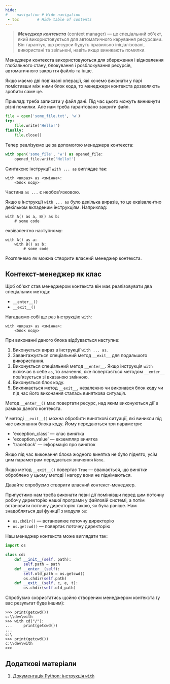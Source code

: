 ```yaml
---
hide:
#  - navigation # Hide navigation
 - toc        # Hide table of contents
---
```


> ***Менеджер контекста*** (context manager) — це спеціальний об'єкт, який використовується для автоматичного керування ресурсами. Він гарантує, що ресурси будуть правильно ініціалізовані, використані та звільнені, навіть якщо виникають помилки.

Менеджери контекста використовуються для збереження і відновлення глобального стану, 
блокування і розблокування ресурсів, 
автоматичного закрыття файлів та інше. 

Якщо маємо дві пов'язані операції, 
які хочемо виконати у парі 
помістивши між ними блок кода, 
то менеджери контекста дозволяють зробити саме це. 

Приклад: треба записати у файл дані. Під час цього можуть виникнути різні помилки. Але нам треба гарантовано закрити файл. 

```python
file = open('some_file.txt', 'w')
try:
	file.write('Hello!')
finally:
	file.close()
```		

Тепер реалізуємо це за допомогою менеджера контекста:

```python
with open('some_file', 'w') as opened_file:
	opened_file.write('Hello!')
```

Синтаксис інструкції `with ... as` виглядає так: 

	with <вираз> as <змінна>:
		<блок коду>
		
Частина `as ...` є необов'язковою. 
 
Якщо в інструкції `with ... as` було декілька виразів, 
то це еквівалентно декільком вкладеним інструкціям. 
Наприклад: 

	with A() as a, B() as b:
		# some code

еквівалентно наступному:

	with A() as a:
		with B() as b:
			# some code		

Розглянемо як можна створити власний менеджер контекста. 

## Контекст-менеджер як клас

Щоб об'єкт став менеджером контекста він має реалізовувати два спеціальних метода:

- `__enter__()`
- `__exit__()`

Нагадаємо собі ще раз інструкцію `with`:

	with <вираз> as <змінна>:
		<блок коду>
	
При виконанні даного блока відбувається наступне: 

1. Виконується вираз в інструкції `with ... as`.
1. Завантажується спеціальний метод `__exit__` для подальшого використання. 
1. Виконується спеціальний метод `__enter__`. Якщо інструкція `with` включає в себе `as`, то значення,  яке повертається методом `__enter__` пов'язується зі вказаною змінною.
1. Виконується блок коду.
1. Викликається метод `__exit__`, незалежно чи виконався блок коду чи під час його виконання сталась виняткова ситуація. 

Метод `__enter__()` має повертати ресурс, над яким виконуються дії в рамках даного контекста. 

У методі `__exit__()` можна обробити виняткові ситуації, які виникли під час виконання блока коду. Йому передаються три параметри: 

- 'exception_class' — клас винятка
- 'exception_value' — екземпляр винятка
- 'traceback' — інформація про виняток

Якщо під час виконання блока жодного винятка не було піднято, усім цим параметрам передається значення `None`. 

Якщо метод `__exit__()` повертає `True` — вважається, 
що винятки оброблено у цьому методі і нагору вони не піднімаються. 

Давайте спробуємо створити власний контекст-менеджер. 

Припустимо нам треба виконати певні дії 
помінявши перед цим поточну робочу директорію нашої програми у файловій системі, 
а потім встановити поточну директорію такою, як була раніше. 
Нам знадобляться дві функції з модуля `os`: 

- `os.chdir()` — встановлює поточну директорію
- `os.getcwd()` — повертає поточну директорію

Наш менеджер контекста може виглядати так: 

```python
import os

class cd:
	def __init__(self, path):
		self.path = path
	def __enter__(self):
		self.old_path = os.getcwd()
		os.chdir(self.path)
	def __exit__(self, c, e, t):
		os.chdir(self.old_path)
```

Спробуємо скористатись щойно створеним менеджером контекста (у вас результат буде іншим):

	>>> print(getcwd())
	c:\\dev\with
	>>> with cd("/"):
	...     print(getcwd())
	...
	c:\
	>>> print(getcwd())
	c:\\dev\with
	>>>

## Додаткові матеріали

1. [Документація Python: інструкція `with`](https://docs.python.org/3/reference/compound_stmts.html#with)

